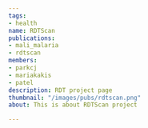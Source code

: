 ```yaml
---
tags:
- health
name: RDTScan
publications:
- mali_malaria
- rdtscan
members:
- parkcj
- mariakakis
- patel
description: RDT project page
thumbnail: "/images/pubs/rdtscan.png"
about: This is about RDTScan project

---
```

